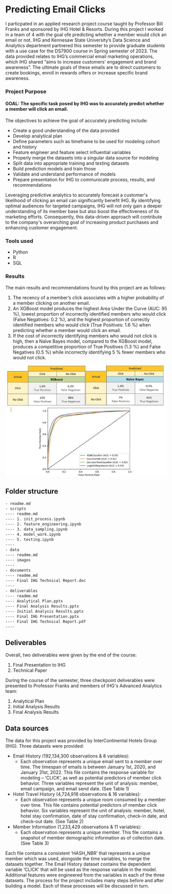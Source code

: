 # Predicting Email Clicks

I particpated in an applied research project course taught by Professor Bill Franks and sponsored by IHG Hotel & Resorts. During this project I worked in a team of 4 with the goal ofe predicting whether a member would click an email or not. IHG and Kennesaw State University’s Data Science and Analytics department partnered this semester to provide graduate students with a use case for the DS7900 course in Spring semester of 2023. The data provided relates to IHG’s commercial email marketing operations, which IHG shared “aims to increase customers’ engagement and brand awareness”. The ultimate goals of these emails are to direct customers to create bookings, enroll in rewards offers or increase specific brand awareness.

### __Project Purpose__    
#### GOAL: The specific task posed by IHG was to accurately predict whether a member will click an email.  

The objectives to achieve the goal of accurately predicting include:

* Create a good understanding of the data provided
* Develop analytical plan
* Define parameters such as timeframe to be used for modeling cohort and history
* Feature engineer and feature select influential variables
* Properly merge the datasets into a singular data source for modeling
* Split data into appropriate training and testing datasets
* Build prediction models and train those
* Validate and understand performance of models
* Prepare presentation for IHG to communicate process, results, and recommendations

Leveraging predictive analytics to accurately forecast a customer's likelihood of clicking an email can significantly benefit IHG. By identifying optimal audiences for targeted campaigns, IHG will not only gain a deeper understanding of its member base but also boost the effectiveness of its marketing efforts. Consequently, this data-driven approach will contribute to the company's overarching goal of increasing product purchases and enhancing customer engagement.

### __Tools used__     
* Python  
* R  
* SQL

### __Results__    
The main results and recommendations found by this project are as follows:

1. The recency of a member’s click associates with a higher probability of a member clicking on another email.
2. An XGBoost model produces the highest Area Under the Curve (AUC: 95 %), lowest proportion of incorrectly identified members who would click (False Negatives: 0.2 %), and the highest proportion of correctly identified members who would click (True Positives: 1.6 %) when predicting whether a member would click an email.
3. If the cost of incorrectly identifying members who would not click is high, then a Naïve Bayes model, compared to the XGBoost model, produces a competitive proportion of True Positives (1.3 %) and False Negatives (0.5 %) while incorrectly identifying 5 % fewer members who would not click.

!["image"](https://github.com/njones738/Predicting-Email-Clicks/blob/main/data/images/executive_summary_images.jpg)

## Folder structure

```
- readme.md
- scripts
---- readme.md
---- 1. init_process.ipynb
---- 2. feature_engineering.ipynb
---- 3. data_sampling.ipynb
---- 4. model_work.ipynb
---- 5. testing.ipynb
---- 
- data
---- readme.md
---- images
---- 
- documents
---- readme.md
---- Final IHG Technical Report.doc
---- 
- deliverables
---- readme.md
---- Analytical Plan.pptx
---- Final Analysis Results.pptx
---- Initial Analysis Results.pptx
---- Final IHG Presentation.pptx
---- Final IHG Technical Report.pdf
---- 
```

## Deliverables

Overall, two deliverables were given by the end of the course:

1. Final Presentation to IHG
2. Technical Paper

During the course of the semester, three checkpoint deliverables were presented to Professor Franks and members of IHG's Advanced Analytics team:

1. Analytical Plan     
2. Initial Analysis Results     
3. Final Analysis Results     

## Data sources

The data for this project was provided by InterContinental Hotels Group (IHG). Three datasets were provided:

* Email History (192,134,300 observations & 8 variables):
    * Each observation represents a unique email sent to a member over time. The timespan of emails is between January 1st, 2020, and January 31st, 2022. This file contains the response variable for modeling – ‘CLICK’, as well as potential predictors of member click behavior. Three variables represent the unit of analysis: member, email campaign, and email send date. (See Table 1)
* Hotel Travel History (4,724,918 observations & 16 variables):
    * Each observation represents a unique room consumed by a member over time. This file contains potential predictors of member click behavior. Six variables represent the unit of analysis: member, hotel, hotel stay confirmation, date of stay confirmation, check-in date, and check-out date. (See Table 2)
* Member Information (1,233,429 observations & 11 variables):
    * Each observation represents a unique member. This file contains a snapshot of member demographic information as of collection date. (See Table 3)

Each file contains a consistent ‘HASH_NBR’ that represents a unique member which was used, alongside the time variables, to merge the datasets together. The Email History dataset contains the dependent variable ‘CLICK’ that will be used as the response variable in the model. Additional features were engineered from the variables in each of the three datasets. The process for the project includes many steps before and after building a model. Each of these processes will be discussed in turn.  

